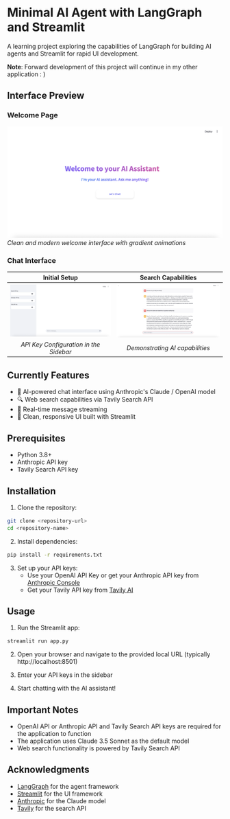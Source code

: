 # Minimal AI Agent with LangGraph and Streamlit

A learning project exploring the capabilities of LangGraph for building AI agents and Streamlit for rapid UI development.

**Note**: Forward development of this project will continue in my other application : )

## Interface Preview

### Welcome Page
![Welcome Page](images/main-0.png)
*Clean and modern welcome interface with gradient animations*

### Chat Interface
| Initial Setup | Search Capabilities |
|:-------------------:|:-------------------:|
| ![Chat Interface 1](images/chat-0.png) | ![Chat Interface 2](images/chat-1.png) |
| *API Key Configuration in the Sidebar* | *Demonstrating AI capabilities* |



## Currently Features

- 🤖 AI-powered chat interface using Anthropic's Claude / OpenAI model
- 🔍 Web search capabilities via Tavily Search API
- 💬 Real-time message streaming
- 🎨 Clean, responsive UI built with Streamlit

## Prerequisites

- Python 3.8+
- Anthropic API key
- Tavily Search API key

## Installation

1. Clone the repository:
```bash
git clone <repository-url>
cd <repository-name>
```

2. Install dependencies:
```bash
pip install -r requirements.txt
```

3. Set up your API keys:
   - Use your OpenAI API Key or get your Anthropic API key from [Anthropic Console](https://console.anthropic.com)
   - Get your Tavily API key from [Tavily AI](https://tavily.com)

## Usage

1. Run the Streamlit app:
```bash
streamlit run app.py
```

2. Open your browser and navigate to the provided local URL (typically http://localhost:8501)

3. Enter your API keys in the sidebar
4. Start chatting with the AI assistant!

## Important Notes

- OpenAI API or Anthropic API and Tavily Search API keys are required for the application to function
- The application uses Claude 3.5 Sonnet as the default model
- Web search functionality is powered by Tavily Search API

## Acknowledgments

- [LangGraph](https://github.com/langchain-ai/langgraph) for the agent framework
- [Streamlit](https://streamlit.io) for the UI framework
- [Anthropic](https://www.anthropic.com) for the Claude model
- [Tavily](https://tavily.com) for the search API
